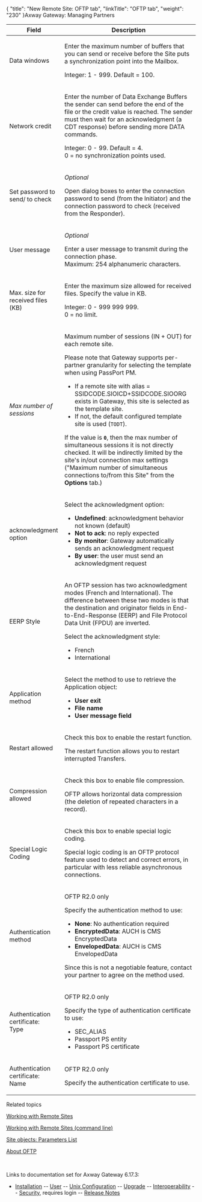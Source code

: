 {
    "title": "New Remote Site: OFTP tab",
    "linkTitle": "OFTP tab",
    "weight": "230"
}<span class="mc-variable axway_variables.Component_Long_Name variable">Axway Gateway</span>: Managing Partners

<table>
         
         
         
   
   <thead>
      <tr>
<th class="HeadE-Column1-Header1">Field         </th>
<th class="HeadD-Column1-Header1">Description         </th>
      </tr>
   </thead>
   <tbody>
      <tr>
         <td><p>Data windows</p>         </td>
         <td><p>Enter the maximum number of buffers that you can send or receive before the Site puts a synchronization point into the Mailbox.</p>
<p>Integer: 1 - 999. Default = 100.</p>         </td>
      </tr>
      <tr>
         <td><p>Network credit</p>         </td>
         <td><p>Enter the number of Data Exchange Buffers the sender can send before the end of the file or the credit value is reached. The sender must then wait for an acknowledgment (a CDT response) before sending more DATA commands.</p>
<p>Integer: 0 - 99. Default = 4.<br />
0 = no synchronization points used.</p>         </td>
      </tr>
      <tr>
         <td><p>Set password to send/ to check</p>         </td>
         <td><p><span style="font-style: italic;">Optional</span></p>
<p>Open dialog boxes to enter the connection password to send (from the Initiator) and the connection password to check (received from the Responder).</p>         </td>
      </tr>
      <tr>
         <td><p>User message</p>         </td>
         <td><p><span style="font-style: italic;">Optional</span></p>
<p>Enter a user message to transmit during the connection phase.<br />
Maximum: 254 alphanumeric characters.</p>         </td>
      </tr>
      <tr>
         <td><p>Max. size for received files (KB)</p>         </td>
         <td><p>Enter the maximum size allowed for received files. Specify the value in KB.</p>
<p>Integer: 0 - 999 999 999.<br />
0 = no limit.</p>         </td>
      </tr>
      <tr>
         <td><em>Max number of sessions</em>         </td>
         <td><p>Maximum number of sessions (IN + OUT) for each remote site.</p>
<p>Please note that Gateway supports per-partner granularity for selecting the template when using <span class="mc-variable suite_variables.PassPortName variable">PassPort</span> PM.</p>
<ul>
<li>If a remote site with alias = <span class="code">SSIDCODE.SIOICD+SSIDCODE.SIOORG </span>exists in Gateway, this site is selected as the template site.</li>
<li>If not, the default configured template site is used (<code>TODT</code>).</li>
</ul>
<p>If the value is <code style="font-weight: bold;">0</code>, then the max number of simultaneous sessions it is not directly checked. It will be indirectly limited by the site's in/out connection max settings ("Maximum number of simultaneous connections to/from this Site" from the <strong>Options</strong> tab.)</p>         </td>
      </tr>
      <tr>
         <td><p>acknowledgment option</p>         </td>
         <td><p>Select the acknowledgment option:</p>
<ul>
<li><span style="font-weight: bold;">Undefined</span>: acknowledgment behavior not known (default)</li>
<li><span style="font-weight: bold;">Not to ack</span>: no reply expected</li>
<li><span style="font-weight: bold;">By monitor</span>: Gateway automatically sends an acknowledgment request</li>
<li><span style="font-weight: bold;">By user</span>: the user must send an acknowledgment request</li>
</ul>         </td>
      </tr>
      <tr>
         <td><p>EERP Style</p>         </td>
         <td><p>An OFTP session has two acknowledgment modes (French and International). The difference between these two modes is that the destination and originator fields in End-to-End-Response (EERP) and File Protocol Data Unit (FPDU) are inverted.</p>
<p>Select the acknowledgment style:</p>
<ul>
<li>French</li>
<li>International</li>
</ul>         </td>
      </tr>
      <tr>
         <td><p>Application method</p>         </td>
         <td><p>Select the method to use to retrieve the Application object:</p>
<ul>
<li><span style="font-weight: bold;">User exit</span></li>
<li><span style="font-weight: bold;">File name</span></li>
<li><span style="font-weight: bold;">User message field</span></li>
</ul>         </td>
      </tr>
      <tr>
         <td><p>Restart allowed</p>         </td>
         <td><p>Check this box to enable the restart function.</p>
<p>The restart function allows you to restart interrupted Transfers.</p>         </td>
      </tr>
      <tr>
         <td><p>Compression allowed</p>         </td>
         <td><p>Check this box to enable file compression.</p>
<p>OFTP allows horizontal data compression (the deletion of repeated characters in a record).</p>         </td>
      </tr>
      <tr>
         <td><p>Special Logic Coding</p>         </td>
         <td><p>Check this box to enable special logic coding.</p>
<p>Special logic coding is an OFTP protocol feature used to detect and correct errors, in particular with less reliable asynchronous connections.</p>         </td>
      </tr>
      <tr>
         <td><p>Authentication method</p>         </td>
         <td><p>OFTP R2.0 only</p>
<p>Specify the authentication method to use:</p>
<ul>
<li><span style="font-weight: bold;">None</span>: No authentication required</li>
<li><span style="font-weight: bold;">EncryptedData</span>: AUCH is CMS EncryptedData</li>
<li><span style="font-weight: bold;">EnvelopedData</span>: AUCH is CMS EnvelopedData</li>
</ul>
<p>Since this is not a negotiable feature, contact your partner to agree on the method used.</p>         </td>
      </tr>
      <tr>
         <td><p>Authentication certificate:<br />
Type</p>         </td>
         <td><p>OFTP R2.0 only</p>
<p>Specify the type of authentication certificate to use:</p>
<ul>
<li>SEC_ALIAS</li>
<li>Passport PS entity</li>
<li>Passport PS certificate</li>
</ul>         </td>
      </tr>
      <tr>
         <td><p>Authentication certificate:<br />
Name</p>         </td>
         <td><p>OFTP R2.0 only</p>
<p>Specify the authentication certificate to use.</p>         </td>
      </tr>
   </tbody>
</table>

Related topics

[Working with Remote Sites](../)

[Working with Remote Sites (command line)](../../managing_local_sites_cli/managing_remote_sites_cli)

[Site objects: Parameters List](../../managing_local_sites_cli/sites_parameter_list)

[About OFTP](../../../../protocols_about/oftp_about)

 

Links to documentation set for Axway Gateway <span class="mc-variable axway_variables.Release_Number variable">6.17.3</span>:

-   [Installation](/bundle/Gateway_6173_InstallationGuide_allOS_en_HTML5/page/Content/start_page.htm) -- [User](/bundle/Gateway_6173_UsersGuide_allOS_en_HTML5/page/Content/start_page.htm) -- [Unix Configuration](/bundle/Gateway_6173_ConfigurationGuide_UNIX_en_HTML5/page/Content/start_page.htm) -- [Upgrade](/bundle/Gateway_6173_UpgradeGuide_allOS_en_HTML5/page/Content/start_page.htm) -- [Interoperability](/bundle/Gateway_6173_InteroperabilityGuide_allOS_en_HTML5/page/Content/start_page.htm) -- [Security](/bundle/Gateway_6173_SecurityGuide_allOS_en_HTML5/page/Content/start_page.htm), requires login -- [Release Notes](/bundle/Gateway_6173_ReleaseNotes_allOS_en_HTML5/page/Content/Gateway_ReleaseNotes_allOS_en.htm)
